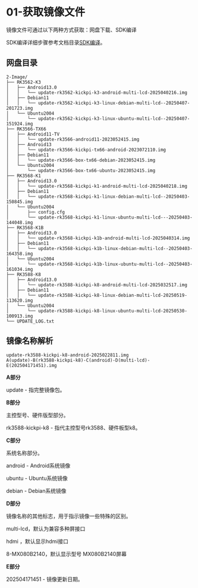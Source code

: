 # 01-获取镜像文件

镜像文件可通过以下两种方式获取：网盘下载、SDK编译

SDK编译详细步骤参考文档目录[SDK编译](../04-SDK编译/)。



## 网盘目录

```
2-Image/
├── RK3562-K3
│   ├── Android13.0
│   │   └── update-rk3562-kickpi-k3-android-multi-lcd-2025040216.img
│   ├── Debian11
│   │   └── update-rk3562-kickpi-k3-linux-debian-multi-lcd--20250407-201723.img
│   └── Ubuntu2004
│       └── update-rk3562-kickpi-k3-linux-ubuntu-multi-lcd--20250407-151924.img
├── RK3566-TX66
│   ├── Android11-TV
│   │   └── update-rk3566-android11-2023052415.img
│   ├── Android13
│   │   └── update-rk3566-kickpi-tx66-android-2023072110.img
│   ├── Debian11
│   │   └── update-rk3566-box-tx66-debian-2023052415.img
│   └── Ubuntu2004
│       └── update-rk3566-box-tx66-ubuntu-2023052415.img
├── RK3568-K1
│   ├── Android13.0
│   │   └── update-rk3568-kickpi-k1-android-multi-lcd-2025040218.img
│   ├── Debian11
│   │   └── update-rk3568-kickpi-k1-linux-debian-multi-lcd--20250403-150845.img
│   └── Ubuntu2004
│       ├── config.cfg
│       └── update-rk3568-kickpi-k1-linux-ubuntu-multi-lcd---20250403-144048.img
├── RK3568-K1B
│   ├── Android13.0
│   │   └── update-rk3568-kickpi-k1b-android-multi-lcd-2025040314.img
│   ├── Debian11
│   │   └── update-rk3568-kickpi-k1b-linux-debian-multi-lcd--20250403-164358.img
│   └── Ubuntu2004
│       └── update-rk3568-kickpi-k1b-linux-ubuntu-multi-lcd--20250403-161034.img
├── RK3588-K8
│   ├── Android13.0
│   │   └── update-rk3588-kickpi-k8-android-multi-lcd-2025032517.img
│   ├── Debian11
│   │   └── update-rk3588-kickpi-k8-linux-debian-multi-lcd-20250519-113620.img
│   └── Ubuntu2004
│       └── update-rk3588-kickpi-k8-linux-ubuntu-multi-lcd-20250530-100913.img
└── UPDATE_LOG.txt
```



## 镜像名称解析

```
update-rk3588-kickpi-k8-android-2025022811.img
A(update)-B(rk3588-kickpi-k8)-C(android)-D(multi-lcd)-E(202504171451).img
```

**A部分**

update - 指完整镜像包。



**B部分**

主控型号、硬件版型部分。

rk3588-kickpi-k8 - 指代主控型号rk3588、硬件板型k8。



**C部分**

系统名称部分。

android - Android系统镜像

ubuntu - Ubuntu系统镜像

debian - Debian系统镜像



**D部分**

镜像名称的其他标志，用于指示镜像一些特殊的区别。

multi-lcd，默认为兼容多种屏接口

hdmi ，默认显示hdmi接口

8-MX080B2140，默认显示型号 MX080B2140屏幕



**E部分**

202504171451 - 镜像更新日期。

